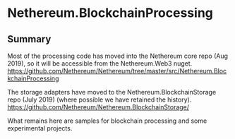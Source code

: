 # Nethereum.BlockchainProcessing

## Summary

Most of the processing code has moved into the Nethereum core repo (Aug 2019), so it will be accessible from the Nethereum.Web3 nuget.
https://github.com/Nethereum/Nethereum/tree/master/src/Nethereum.BlockchainProcessing

The storage adapters have moved to the Nethereum.BlockchainStorage repo (July 2019) (where possible we have retained the history).
https://github.com/Nethereum/Nethereum.BlockchainStorage/

What remains here are samples for blockchain processing and some experimental projects.